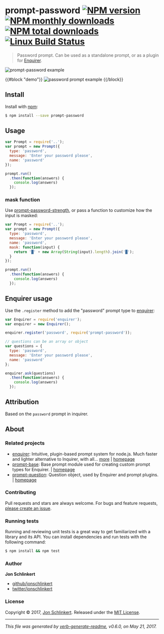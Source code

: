 # prompt-password [![NPM version](https://img.shields.io/npm/v/prompt-password.svg?style=flat)](https://www.npmjs.com/package/prompt-password) [![NPM monthly downloads](https://img.shields.io/npm/dm/prompt-password.svg?style=flat)](https://npmjs.org/package/prompt-password) [![NPM total downloads](https://img.shields.io/npm/dt/prompt-password.svg?style=flat)](https://npmjs.org/package/prompt-password) [![Linux Build Status](https://img.shields.io/travis/enquirer/prompt-password.svg?style=flat&label=Travis)](https://travis-ci.org/enquirer/prompt-password)

> Password prompt. Can be used as a standalone prompt, or as a plugin for [Enquirer](https://github.com/enquirer/enquirer).

![prompt-password example](https://raw.githubusercontent.com/enquirer/prompt-password/master/example.gif)

{{#block "demo"}}
![password prompt example](https://raw.githubusercontent.com/enquirer/prompt-password/master/example.gif)
{{/block}}

## Install

Install with [npm](https://www.npmjs.com/):

```sh
$ npm install --save prompt-password
```

## Usage

```js
var Prompt = require('..');
var prompt = new Prompt({
  type: 'password',
  message: 'Enter your password please',
  name: 'password'
});

prompt.run()
  .then(function(answers) {
    console.log(answers)
  });
```

### mask function

Use [prompt-password-strength](https://github.com/enquirer/prompt-password-strength), or pass a function to customize how the input is masked:

```js
var Prompt = require('..');
var prompt = new Prompt({
  type: 'password',
  message: 'Enter your password please',
  name: 'password',
  mask: function(input) {
    return '█' + new Array(String(input).length).join('█');
  }
});

prompt.run()
  .then(function(answers) {
    console.log(answers)
  });
```

## Enquirer usage

Use the `.register` method to add the "password" prompt type to [enquirer](https://github.com/enquirer/enquirer):

```js
var Enquirer = require('enquirer');
var enquirer = new Enquirer();

enquirer.register('password', require('prompt-password'));

// questions can be an array or object
var questions = {
  type: 'password',
  message: 'Enter your password please',
  name: 'password'
};

enquirer.ask(questions)
  .then(function(answers) {
    console.log(answers)
  });
```

## Attribution

Based on the `password` prompt in inquirer.

## About

### Related projects

* [enquirer](https://www.npmjs.com/package/enquirer): Intuitive, plugin-based prompt system for node.js. Much faster and lighter alternative to Inquirer, with all… [more](https://github.com/enquirer/enquirer) | [homepage](https://github.com/enquirer/enquirer "Intuitive, plugin-based prompt system for node.js. Much faster and lighter alternative to Inquirer, with all the same prompt types and more, but without the bloat.")
* [prompt-base](https://www.npmjs.com/package/prompt-base): Base prompt module used for creating custom prompt types for Enquirer. | [homepage](https://github.com/enquirer/prompt-base "Base prompt module used for creating custom prompt types for Enquirer.")
* [prompt-question](https://www.npmjs.com/package/prompt-question): Question object, used by Enquirer and prompt plugins. | [homepage](https://github.com/enquirer/prompt-question "Question object, used by Enquirer and prompt plugins.")

### Contributing

Pull requests and stars are always welcome. For bugs and feature requests, [please create an issue](../../issues/new).

### Running tests

Running and reviewing unit tests is a great way to get familiarized with a library and its API. You can install dependencies and run tests with the following command:

```sh
$ npm install && npm test
```

### Author

**Jon Schlinkert**

* [github/jonschlinkert](https://github.com/jonschlinkert)
* [twitter/jonschlinkert](https://twitter.com/jonschlinkert)

### License

Copyright © 2017, [Jon Schlinkert](https://github.com/jonschlinkert).
Released under the [MIT License](LICENSE).

***

_This file was generated by [verb-generate-readme](https://github.com/verbose/verb-generate-readme), v0.6.0, on May 21, 2017._